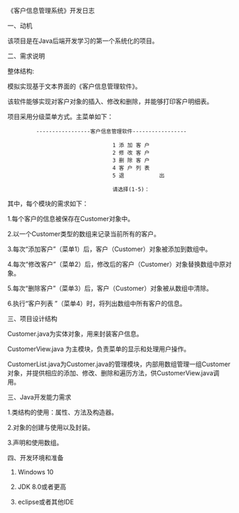 《客户信息管理系统》开发日志

一、动机

该项目是在Java后端开发学习的第一个系统化的项目。

二、需求说明

整体结构:


模拟实现基于文本界面的《客户信息管理软件》。

该软件能够实现对客户对象的插入、修改和删除，并能够打印客户明细表。

项目采用分级菜单方式。主菜单如下：

             -----------------客户信息管理软件-----------------

                                     1 添 加 客 户
                                     2 修 改 客 户
                                     3 删 除 客 户
                                     4 客 户 列 表
                                     5 退           出

                                     请选择(1-5)：
                                     
其中，每个模块的需求如下：  

1.每个客户的信息被保存在Customer对象中。

2.以一个Customer类型的数组来记录当前所有的客户。

3.每次“添加客户”（菜单1）后，客户（Customer）对象被添加到数组中。

4.每次“修改客户”（菜单2）后，修改后的客户（Customer）对象替换数组中原对象。

5.每次“删除客户”（菜单3）后，客户（Customer）对象被从数组中清除。

6.执行“客户列表 ”（菜单4）时，将列出数组中所有客户的信息。


三、项目设计结构

Customer.java为实体对象，用来封装客户信息。

CustomerView.java 为主模块，负责菜单的显示和处理用户操作。

CustomerList.java为Customer.java的管理模块，内部用数组管理一组Customer对象，并提供相应的添加、修改、删除和遍历方法，供CustomerView.java调用。


                                     
三、Java开发能力需求

1.类结构的使用：属性、方法及构造器。

2.对象的创建与使用以及封装。

3.声明和使用数组。


四、开发环境和准备

1. Windows 10
 
2. JDK 8.0或者更高

3. eclipse或者其他IDE
 

